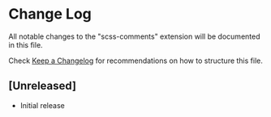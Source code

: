 # Change Log

All notable changes to the "scss-comments" extension will be documented in this file.

Check [Keep a Changelog](http://keepachangelog.com/) for recommendations on how to structure this file.

## [Unreleased]

- Initial release